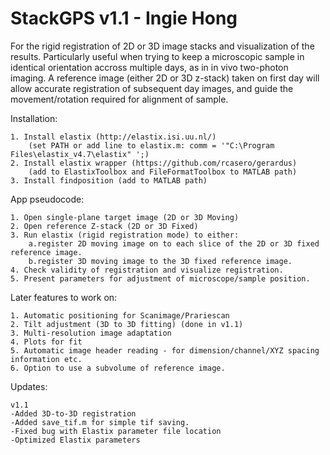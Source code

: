 StackGPS v1.1 - Ingie Hong
==========================

For the rigid registration of 2D or 3D image stacks and visualization of the results.
Particularly useful when trying to keep a microscopic sample in identical 
orientation accross multiple days, as in in vivo two-photon imaging.
A reference image (either 2D or 3D z-stack) taken on first day will allow 
accurate registration of subsequent day images, and guide the movement/rotation
required for alignment of sample.


Installation:

	1. Install elastix (http://elastix.isi.uu.nl/)
		(set PATH or add line to elastix.m: comm = '"C:\Program Files\elastix_v4.7\elastix" ';)
	2. Install elastix wrapper (https://github.com/rcasero/gerardus)
		(add to ElastixToolbox and FileFormatToolbox to MATLAB path)
	3. Install findposition (add to MATLAB path)


App pseudocode:

	1. Open single-plane target image (2D or 3D Moving)
	2. Open reference Z-stack (2D or 3D Fixed)
	3. Run elastix (rigid registration mode) to either: 
        a.register 2D moving image on to each slice of the 2D or 3D fixed reference image.
        b.register 3D moving image to the 3D fixed reference image.
	4. Check validity of registration and visualize registration.
	5. Present parameters for adjustment of microscope/sample position.

Later features to work on:

	1. Automatic positioning for Scanimage/Prariescan
	2. Tilt adjustment (3D to 3D fitting) (done in v1.1)
	3. Multi-resolution image adaptation
	4. Plots for fit
    5. Automatic image header reading - for dimension/channel/XYZ spacing information etc.
    6. Option to use a subvolume of reference image.

Updates:

	v1.1
	-Added 3D-to-3D registration
	-Added save_tif.m for simple tif saving.
	-Fixed bug with Elastix parameter file location
	-Optimized Elastix parameters




	
	